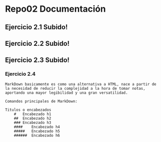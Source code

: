 # Repo02 Documentación
## Ejercicio 2.1 Subido!
## Ejercicio 2.2 Subido!
## Ejercicio 2.3 Subido!

### Ejercicio 2.4
    MarkDown basicamente es como una alternativa a HTML, nace a partir de la necesidad de reducir la complejidad a la hora de tomar notas, aportando una mayor legibilidad y una gran versatilidad.

    Comandos principales de MarkDown:

    Titulos o encabezados
        #   Encabezado h1
        ##  Encabezado h2
        ### Encabezado h3
        ####    Encabezado h4
        #####   Encabezado h5
        ######  Encabezado h6
